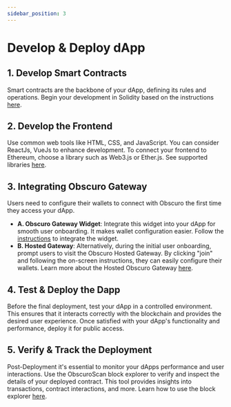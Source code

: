 ```yaml
---
sidebar_position: 3
---
```

# Develop & Deploy dApp

## 1. Develop Smart Contracts
Smart contracts are the backbone of your dApp, defining its rules and operations. Begin your development in Solidity based on the instructions [here](/docs/getting-started/for-developers/explore-contracts-in-obscuro).

## 2. Develop the Frontend
Use common web tools like HTML, CSS, and JavaScript. You can consider ReactJs, VueJs to enhance development. To connect your frontend to Ethereum, choose a library such as Web3.js or Ether.js. See supported libraries [here](#).

## 3. Integrating Obscuro Gateway
Users need to configure their wallets to connect with Obscuro the first time they access your dApp.
  - **A. Obscuro Gateway Widget**: Integrate this widget into your dApp for smooth user onboarding. It makes wallet configuration easier. Follow the [instructions](/docs/tools-infrastructure/gateway-widget) to integrate the widget.
  - **B. Hosted Gateway**: Alternatively, during the initial user onboarding, prompt users to visit the Obscuro Hosted Gateway. By clicking "join" and following the on-screen instructions, they can easily configure their wallets. Learn more about the Hosted Obscuro Gateway [here](/docs/tools-infrastructure/hosted-gateway).

## 4. Test & Deploy the Dapp
Before the final deployment, test your dApp in a controlled environment. This ensures that it interacts correctly with the blockchain and provides the desired user experience. Once satisfied with your dApp's functionality and performance, deploy it for public access.

## 5. Verify & Track the Deployment
Post-Deployment it's essential to monitor your dApps performance and user interactions. Use the ObscuroScan block explorer to verify and inspect the details of your deployed contract. This tool provides insights into transactions, contract interactions, and more. Learn how to use the block explorer [here](/docs/tools-infrastructure/obscuroscan).
